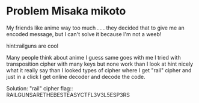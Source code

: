 Problem Misaka mikoto
=======

My friends like anime way too much . . . they decided that to give me an encoded message, but I can't solve it because I'm not a weeb!

hint:railguns are cool

Many people think about anime I guess same goes with me I tried with transposition cipher with many keys but none work than I look at hint nicely what it really say than I looked types of cipher where I get "rail" cipher and just in a click I get online decoder and decode the code. 


Solution: "rail" cipher
flag:: RAILGUNSARETHEBESTEASYCTFL3V3L5ESP3RS
